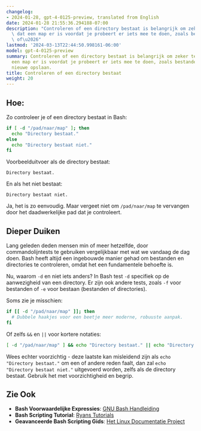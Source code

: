 ```yaml
---
changelog:
- 2024-01-28, gpt-4-0125-preview, translated from English
date: 2024-01-28 21:55:36.294188-07:00
description: "Controleren of een directory bestaat is belangrijk om zeker te weten\
  \ dat een map er is voordat je probeert er iets mee te doen, zoals bestanden lezen\
  \ of\u2026"
lastmod: '2024-03-13T22:44:50.998161-06:00'
model: gpt-4-0125-preview
summary: Controleren of een directory bestaat is belangrijk om zeker te weten dat
  een map er is voordat je probeert er iets mee te doen, zoals bestanden lezen of
  nieuwe opslaan.
title: Controleren of een directory bestaat
weight: 20
---
```


## Hoe:
Zo controleer je of een directory bestaat in Bash:

```Bash
if [ -d "/pad/naar/map" ]; then
  echo "Directory bestaat."
else
  echo "Directory bestaat niet."
fi
```

Voorbeelduitvoer als de directory bestaat:

```
Directory bestaat.
```

En als het niet bestaat:

```
Directory bestaat niet.
```

Ja, het is zo eenvoudig. Maar vergeet niet om `/pad/naar/map` te vervangen door het daadwerkelijke pad dat je controleert.

## Dieper Duiken
Lang geleden deden mensen min of meer hetzelfde, door commandolijntests te gebruiken vergelijkbaar met wat we vandaag de dag doen. Bash heeft altijd een ingebouwde manier gehad om bestanden en directories te controleren, omdat het een fundamentele behoefte is.

Nu, waarom `-d` en niet iets anders? In Bash test `-d` specifiek op de aanwezigheid van een directory. Er zijn ook andere tests, zoals `-f` voor bestanden of `-e` voor bestaan (bestanden of directories).

Soms zie je misschien:

```Bash
if [[ -d "/pad/naar/map" ]]; then
  # Dubbele haakjes voor een beetje meer moderne, robuuste aanpak.
fi
```

Of zelfs `&&` en `||` voor kortere notaties:

```Bash
[ -d "/pad/naar/map" ] && echo "Directory bestaat." || echo "Directory bestaat niet."
```

Wees echter voorzichtig - deze laatste kan misleidend zijn als `echo "Directory bestaat."` om een of andere reden faalt, dan zal `echo "Directory bestaat niet."` uitgevoerd worden, zelfs als de directory bestaat. Gebruik het met voorzichtigheid en begrip.

## Zie Ook
- **Bash Voorwaardelijke Expressies**: [GNU Bash Handleiding](https://www.gnu.org/software/bash/manual/html_node/Bash-Conditional-Expressions.html)
- **Bash Scripting Tutorial**: [Ryans Tutorials](https://ryanstutorials.net/bash-scripting-tutorial/)
- **Geavanceerde Bash Scripting Gids**: [Het Linux Documentatie Project](https://tldp.org/LDP/abs/html/)
